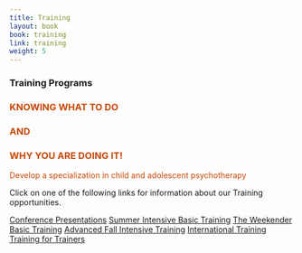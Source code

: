 ```yaml
---
title: Training
layout: book
book: training
link: training
weight: 5
---
```

<div class="row">
    <div class="col-sm-12">
        <div class="panel panel-default">
          <div class="panel-heading">
            <h3 class="panel-title header-title">Training Programs</h3>
          </div>
          <div class="panel-body">
            <div class="well text-center" style="color: #C94804">
              <h3><strong>KNOWING WHAT TO DO</strong></h3>
              <h3><strong>AND</strong></h3>
              <h3><strong>WHY YOU ARE DOING IT!</strong></h3>
              <p>Develop a specialization in child and adolescent psychotherapy</p>
            </div>
            <div class="well">
                <p>Click on one of the following links for information about our Training opportunities.</p>
            </div>
            <a href="#conference" class="btn btn-block btn-success">Conference Presentations</a>
            <a href="#summer" class="btn btn-block btn-success">Summer Intensive Basic Training</a>
            <a href="#yearlong" class="btn btn-block btn-success">The Weekender Basic Training</a>
            <a href="#advanced" class="btn btn-block btn-success">Advanced Fall Intensive Training</a>
            <a href="#international" class="btn btn-block btn-success">International Training</a>
            <a href="#trainers" class="btn btn-block btn-success">Training for Trainers</a>
          </div>
        </div>
    </div>
</div>
